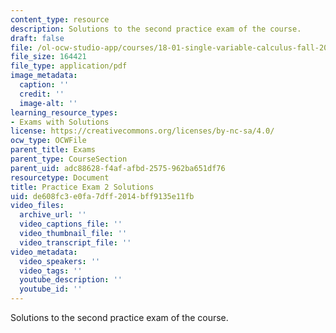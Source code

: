 ```yaml
---
content_type: resource
description: Solutions to the second practice exam of the course.
draft: false
file: /ol-ocw-studio-app/courses/18-01-single-variable-calculus-fall-2006/de608fc3e0fa7dff2014bff9135e11fb_prexam2asol.pdf
file_size: 164421
file_type: application/pdf
image_metadata:
  caption: ''
  credit: ''
  image-alt: ''
learning_resource_types:
- Exams with Solutions
license: https://creativecommons.org/licenses/by-nc-sa/4.0/
ocw_type: OCWFile
parent_title: Exams
parent_type: CourseSection
parent_uid: adc88628-f4af-afbd-2575-962ba651df76
resourcetype: Document
title: Practice Exam 2 Solutions
uid: de608fc3-e0fa-7dff-2014-bff9135e11fb
video_files:
  archive_url: ''
  video_captions_file: ''
  video_thumbnail_file: ''
  video_transcript_file: ''
video_metadata:
  video_speakers: ''
  video_tags: ''
  youtube_description: ''
  youtube_id: ''
---
```

Solutions to the second practice exam of the course.